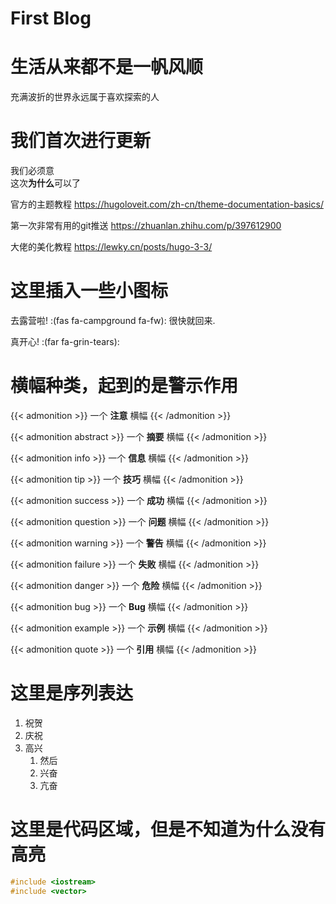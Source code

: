 # First Blog


# 生活从来都不是一帆风顺
充满波折的世界永远属于喜欢探索的人

# 我们首次进行更新  
我们必须意  
这次**为什么**可以了


官方的主题教程
https://hugoloveit.com/zh-cn/theme-documentation-basics/



第一次非常有用的git推送
https://zhuanlan.zhihu.com/p/397612900


大佬的美化教程
https://lewky.cn/posts/hugo-3-3/


# 这里插入一些小图标
去露营啦! :(fas fa-campground fa-fw): 很快就回来.

真开心! :(far fa-grin-tears):

# 横幅种类，起到的是警示作用
{{< admonition >}}
一个 **注意** 横幅
{{< /admonition >}}

{{< admonition abstract >}}
一个 **摘要** 横幅
{{< /admonition >}}

{{< admonition info >}}
一个 **信息** 横幅
{{< /admonition >}}

{{< admonition tip >}}
一个 **技巧** 横幅
{{< /admonition >}}

{{< admonition success >}}
一个 **成功** 横幅
{{< /admonition >}}

{{< admonition question >}}
一个 **问题** 横幅
{{< /admonition >}}

{{< admonition warning >}}
一个 **警告** 横幅
{{< /admonition >}}

{{< admonition failure >}}
一个 **失败** 横幅
{{< /admonition >}}

{{< admonition danger >}}
一个 **危险** 横幅
{{< /admonition >}}

{{< admonition bug >}}
一个 **Bug** 横幅
{{< /admonition >}}

{{< admonition example >}}
一个 **示例** 横幅
{{< /admonition >}}

{{< admonition quote >}}
一个 **引用** 横幅
{{< /admonition >}}



# 这里是序列表达
1. 祝贺
2. 庆祝
3. 高兴
    1. 然后
    2. 兴奋
    3. 亢奋


# 这里是代码区域，但是不知道为什么没有高亮
```Cpp
#include <iostream>
#include <vector>
```

